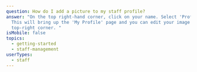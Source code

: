 ```yaml
---
question: How do I add a picture to my staff profile?
answer: "On the top right-hand corner, click on your name. Select 'Profile'.
  This will bring up the 'My Profile' page and you can edit your image in the
  top-right corner. "
isMobile: false
topics:
  - getting-started
  - staff-management
userTypes:
  - staff
---
```

